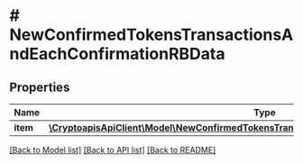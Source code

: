 # # NewConfirmedTokensTransactionsAndEachConfirmationRBData

## Properties

Name | Type | Description | Notes
------------ | ------------- | ------------- | -------------
**item** | [**\CryptoapisApiClient\Model\NewConfirmedTokensTransactionsAndEachConfirmationRBDataItem**](NewConfirmedTokensTransactionsAndEachConfirmationRBDataItem.md) |  |

[[Back to Model list]](../../README.md#models) [[Back to API list]](../../README.md#endpoints) [[Back to README]](../../README.md)
